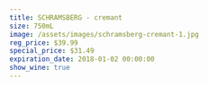 ```yaml
---
title: SCHRAMSBERG - cremant
size: 750mL
image: /assets/images/schramsberg-cremant-1.jpg
reg_price: $39.99
special_price: $31.49
expiration_date: 2018-01-02 00:00:00
show_wine: true
---
```



